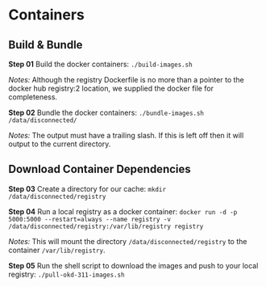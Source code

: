 # Containers

## Build & Bundle

**Step 01** Build the docker containers: `./build-images.sh`

*Notes:* Although the registry Dockerfile is no more than a pointer to the docker hub registry:2 location, we supplied the docker file for completeness.

**Step 02** Bundle the docker containers: `./bundle-images.sh /data/disconnected/`

*Notes:* The output must have a trailing slash. If this is left off then it will output to the current directory.


## Download Container Dependencies

**Step 03** Create a directory for our cache: `mkdir /data/disconnected/registry`

**Step 04** Run a local registry as a docker container: `docker run -d -p 5000:5000 --restart=always --name registry -v /data/disconnected/registry:/var/lib/registry registry`

*Notes:* This will mount the directory `/data/disconnected/registry` to the container `/var/lib/registry`.

**Step 05** Run the shell script to download the images and push to your local registry: `./pull-okd-311-images.sh`

